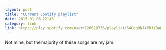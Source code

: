 ```yaml
---
layout: post
title: "CUrrent Spotify playlist"
date: 2015-01-06 22:43
category: link
link: https://play.spotify.com/user/126028736/playlist/64CqgONJ4PD1YBaWvHmH1w
---
```


Not mine, but the majority of these songs are my jam.
